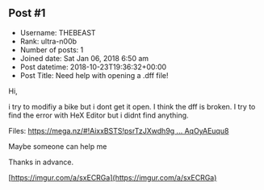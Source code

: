 ## Post #1
- Username: THEBEAST
- Rank: ultra-n00b
- Number of posts: 1
- Joined date: Sat Jan 06, 2018 6:50 am
- Post datetime: 2018-10-23T19:36:32+00:00
- Post Title: Need help with opening a .dff file!

Hi,

i try to modifiy a bike but i dont get it open. I think the dff is broken. I try to find the error with HeX Editor but i didnt find anything.

Files: [https://mega.nz/#!AixxBSTS!psrTzJXwdh9g ... AqOyAEuqu8](https://mega.nz/#!AixxBSTS!psrTzJXwdh9gU8jJZERqdM6UZjS8pYflZAqOyAEuqu8)

Maybe someone can help me

Thanks in advance.

[https://imgur.com/a/sxECRGa](https://imgur.com/a/sxECRGa)
